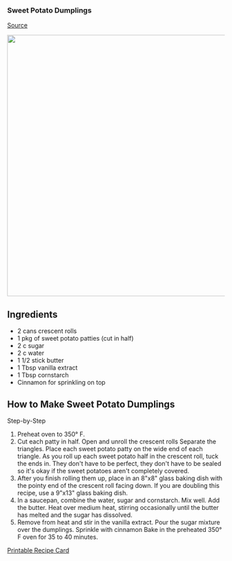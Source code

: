 ### Sweet Potato Dumplings
[Source](https://www.justapinch.com/recipes/cook/78472)

<img width="770" height="605" src=":/e2261f610dd14fc38197460a3ca10358"/>


## Ingredients

* 2 cans crescent rolls
* 1 pkg of sweet potato patties (cut in half)
* 2 c sugar
* 2 c water
* 1 1/2 stick butter
* 1 Tbsp vanilla extract
* 1 Tbsp cornstarch
* Cinnamon for sprinkling on top
    

## How to Make Sweet Potato Dumplings

Step-by-Step

1. Preheat oven to 350° F.
2. Cut each patty in half. Open and unroll the crescent rolls Separate the triangles. Place each sweet potato patty on the wide end of each triangle. As you roll up each sweet potato half in the crescent roll, tuck the ends in. They don't have to be perfect, they don't have to be sealed so it's okay if the sweet potatoes aren't completely covered.
3. After you finish rolling them up, place in an 8"x8" glass baking dish with the pointy end of the crescent roll facing down. If you are doubling this recipe, use a 9"x13" glass baking dish.
4. In a saucepan, combine the water, sugar and cornstarch. Mix well. Add the butter. Heat over medium heat, stirring occasionally until the butter has melted and the sugar has dissolved.
5. Remove from heat and stir in the vanilla extract. Pour the sugar mixture over the dumplings. Sprinkle with cinnamon Bake in the preheated 350° F oven for 35 to 40 minutes.
    

[Printable Recipe Card](https://www.justapinch.com/recipes/cook/78472/print)
